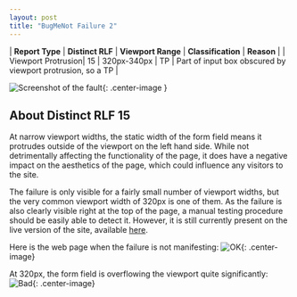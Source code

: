 ```yaml
---
layout: post
title: "BugMeNot Failure 2"
---
```

| **Report Type** | **Distinct RLF** | **Viewport Range** | **Classification** | **Reason** |
| Viewport Protrusion| 15 | 320px-340px | TP | Part of input box obscured by viewport protrusion, so a TP | 

![Screenshot of the fault](../../../assets/images/BugMeNot/fault2/viewportOverflowWidth330.png){: .center-image }

## About Distinct RLF 15

At narrow viewport widths, the static width of the form field means it protrudes outside of the viewport on the left hand side. While not detrimentally affecting the functionality of the page, it does have a negative impact on the aesthetics of the page, which could influence any visitors to the site.

The failure is only visible for a fairly small number of viewport widths, but the very common viewport width of 320px is one of them. As the failure is also clearly visible right at the top of the page, a manual testing procedure should be easily able to detect it. However, it is still currently present on the live version of the site, available [here](http://bugmenot.com/).

Here is the web page when the failure is not manifesting:
![OK](../../../assets/good-bad/rlf15/ok.png){: .center-image}

At 320px, the form field is overflowing the viewport quite significantly:
![Bad](../../../assets/good-bad/rlf15/bad.png){: .center-image}
